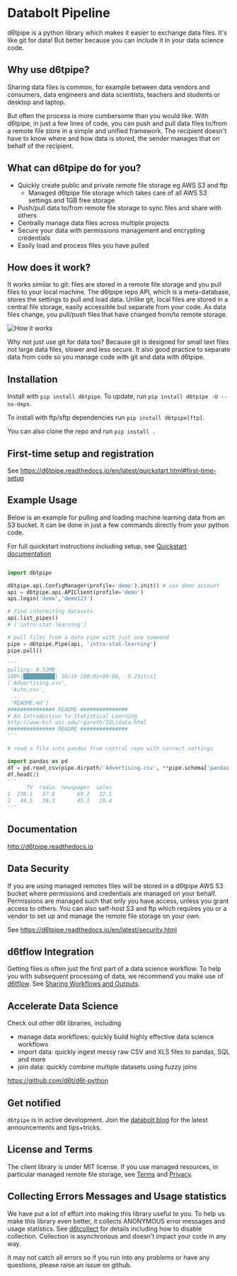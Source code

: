 # Databolt Pipeline

d6tpipe is a python library which makes it easier to exchange data files. It's like git for data! But better because you can include it in your data science code.

## Why use d6tpipe?

Sharing data files is common, for example between data vendors and consumers, data engineers and data scientists, teachers and students or desktop and laptop. 

But often the process is more cumbersome than you would like. With d6tpipe, in just a few lines of code, you can push and pull data files to/from a remote file store in a simple and unified framework. The recipient doesn't have to know where and how data is stored, the sender manages that on behalf of the recipient.

## What can d6tpipe do for you?

* Quickly create public and private remote file storage eg AWS S3 and ftp
	* Managed d6tpipe file storage which takes care of all AWS S3 settings and 1GB free storage
* Push/pull data to/from remote file storage to sync files and share with others
* Centrally manage data files across multiple projects
* Secure your data with permissions management and encrypting credentials
* Easily load and process files you have pulled

## How does it work?

It works similar to git: files are stored in a remote file storage and you pull files to your local machine. The d6tpipe repo API, which is a meta-database, stores the settings to pull and load data. Unlike git, local files are stored in a central file storage, easily accessible but separate from your code. As data files change, you pull/push files that have changed from/to remote storage.

![How it works](docs/source/how-works.png "How it works")

Why not just use git for data too? Because git is designed for small text files not large data files, slower and less secure. It also good practice to separate data from code so you manage code with git and data with d6tpipe.

## Installation

Install with `pip install d6tpipe`. To update, run `pip install d6tpipe -U --no-deps`.

To install with ftp/sftp dependencies run `pip install d6tpipe[ftp]`.

You can also clone the repo and run `pip install .`

## First-time setup and registration

See https://d6tpipe.readthedocs.io/en/latest/quickstart.html#first-time-setup

## Example Usage

Below is an example for pulling and loading machine learning data from an S3 bucket. It can be done in just a few commands directly from your python code.

For full quickstart instructions including setup, see [Quickstart documentation](https://d6tpipe.readthedocs.io/en/latest/quickstart.html)

```python

import d6tpipe

d6tpipe.api.ConfigManager(profile='demo').init() # use demo account
api = d6tpipe.api.APIClient(profile='demo')
api.login('demo','demo123')

# find interesting datasets
api.list_pipes()
# ['intro-stat-learning']

# pull files from a data pipe with just one command
pipe = d6tpipe.Pipe(api, 'intro-stat-learning')
pipe.pull() 

'''
pulling: 0.52MB
100%|██████████| 10/10 [00:01<00:00,  8.25it/s]
['Advertising.csv',
 'Auto.csv',
 ...
 'README.md']
############### README ###############
# An Introduction to Statistical Learning
http://www-bcf.usc.edu/~gareth/ISL/data.html
############### README ###############
'''

# read a file into pandas from central repo with correct settings

import pandas as pd
df = pd.read_csv(pipe.dirpath/'Advertising.csv', **pipe.schema['pandas']) 
df.head(2)      
'''
      TV  radio  newspaper  sales
1  230.1   37.8       69.2   22.1
2   44.5   39.3       45.1   10.4
'''

```

## Documentation

http://d6tpipe.readthedocs.io

## Data Security

If you are using managed remotes files will be stored in a d6tpipe AWS S3 bucket where permissions and credentials are managed on your behalf. Permissions are managed such that only you have access, unless you grant access to others. You can also self-host S3 and ftp which requires you or a vendor to set up and manage the remote file storage on your own.

See https://d6tpipe.readthedocs.io/en/latest/security.html

## d6tflow Integration

Getting files is often just the first part of a data science workflow. To help you with subsequent processing of data, we recommend you make use of [d6tflow](https://github.com/d6t/d6tflow). See [Sharing Workflows and Outputs](https://d6tflow.readthedocs.io/en/latest/collaborate.html).

## Accelerate Data Science

Check out other d6t libraries, including  
* manage data workflows: quickly build highly effective data science workflows
* import data: quickly ingest messy raw CSV and XLS files to pandas, SQL and more
* join data: quickly combine multiple datasets using fuzzy joins

https://github.com/d6t/d6t-python

## Get notified

`d6tpipe` is in active development. Join the [databolt blog](http://blog.databolt.tech) for the latest announcements and tips+tricks.

## License and Terms

The client library is under MIT license. If you use managed resources, in particular managed remote file storage, see [Terms](https://www.databolt.tech/index-terms.html) and [Privacy](https://www.databolt.tech/index-terms.html#privacy).

## Collecting Errors Messages and Usage statistics

We have put a lot of effort into making this library useful to you. To help us make this library even better, it collects ANONYMOUS error messages and usage statistics. See [d6tcollect](https://github.com/d6t/d6tcollect) for details including how to disable collection. Collection is asynchronous and doesn't impact your code in any way.

It may not catch all errors so if you run into any problems or have any questions, please raise an issue on github.